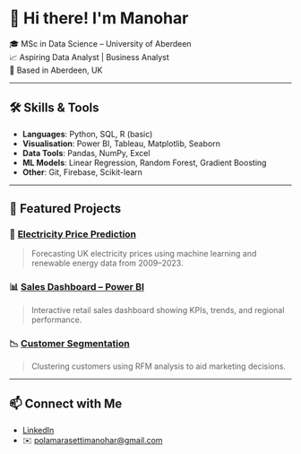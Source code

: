 # 👋 Hi there! I'm Manohar

🎓 MSc in Data Science – University of Aberdeen  
📈 Aspiring Data Analyst | Business Analyst  
📍 Based in Aberdeen, UK

---

## 🛠️ Skills & Tools
- **Languages**: Python, SQL, R (basic)
- **Visualisation**: Power BI, Tableau, Matplotlib, Seaborn
- **Data Tools**: Pandas, NumPy, Excel
- **ML Models**: Linear Regression, Random Forest, Gradient Boosting
- **Other**: Git, Firebase, Scikit-learn

---

## 📂 Featured Projects
### 🔋 [Electricity Price Prediction](https://github.com/manoharpolamarasetti/electricity-price-prediction)
> Forecasting UK electricity prices using machine learning and renewable energy data from 2009–2023.

### 📊 [Sales Dashboard – Power BI](#)
> Interactive retail sales dashboard showing KPIs, trends, and regional performance.

### 📉 [Customer Segmentation](#)
> Clustering customers using RFM analysis to aid marketing decisions.

---

## 📫 Connect with Me
- [LinkedIn]([https://www.linkedin.com/in/YOUR-LINKEDIN](https://www.linkedin.com/in/manohar-babu-polamarasetti/))
- ✉️ polamarasettimanohar@gmail.com
